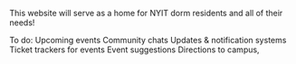 This website will serve as a home for NYIT dorm residents and all of their needs!

To do:
Upcoming events
Community chats
Updates & notification systems
Ticket trackers for events
Event suggestions
Directions to campus, 